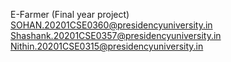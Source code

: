 E-Farmer   (Final year project) 
SOHAN.20201CSE0360@presidencyuniversity.in
Shashank.20201CSE0357@presidencyuniversity.in
Nithin.20201CSE0315@presidencyuniversity.in
